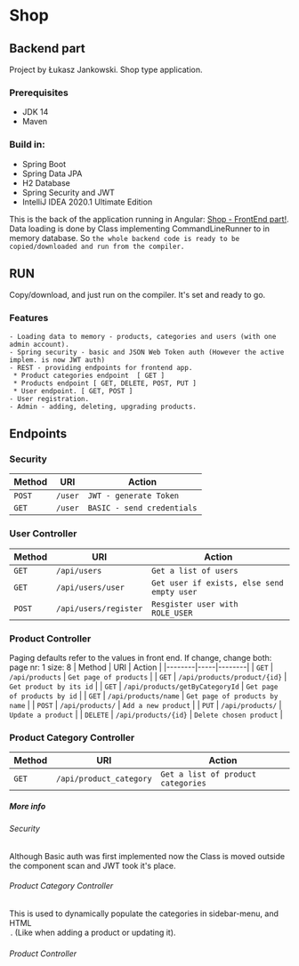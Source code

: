 # Shop
## Backend part
Project by Łukasz Jankowski.
Shop type application.

### Prerequisites
- JDK 14
- Maven
### Build in:
- Spring Boot
- Spring Data JPA
- H2 Database
- Spring Security and JWT
- IntelliJ IDEA 2020.1 Ultimate Edition

This is the back of the application running in Angular: [Shop - FrontEnd part!](https://github.com/Lukas-max/shop-frontend).
Data loading is done by Class implementing CommandLineRunner to in memory database. So `the whole backend code is ready to be copied/downloaded and run from the compiler.`

## RUN
Copy/download, and just run on the compiler. It's set and ready to go.

### Features
```
- Loading data to memory - products, categories and users (with one admin account).
- Spring security - basic and JSON Web Token auth (However the active implem. is now JWT auth)
- REST - providing endpoints for frontend app. 
 * Product categories endpoint  [ GET ]
 * Products endpoint [ GET, DELETE, POST, PUT ]
 * User endpoint. [ GET, POST ]
- User registration.
- Admin - adding, deleting, upgrading products.
```
## Endpoints
### Security 
| Method | URI | Action |
|--------|-----|--------|
| `POST` | `/user` | `JWT - generate Token` |
| `GET` | `/user` | `BASIC - send credentials` | 

### User Controller
| Method | URI | Action |
|--------|-----|--------|
| `GET` | `/api/users` | `Get a list of users` | 
| `GET` | `/api/users/user` | `Get user if exists, else send empty user` |
| `POST` | `/api/users/register` | `Resgister user with  ROLE_USER` |

### Product Controller
Paging defaults refer to the values in front end. If change, change both:
page nr: 1
size: 8
| Method | URI | Action |
|--------|-----|--------|
|  `GET` | `/api/products` | `Get page of products` |
| `GET` | `/api/products/product/{id}` | `Get product by its id` |
| `GET` | `/api/products/getByCategoryId` | `Get page of products by id` | 
| `GET` | `/api/products/name` | `Get page of products by name` |
| `POST` | `/api/products/` | `Add a new product` | 
| `PUT` | `/api/products/` | `Update a product` | 
| `DELETE` | `/api/products/{id}` | `Delete chosen product` |

### Product Category Controller
| Method | URI | Action |
|--------|-----|--------|
| `GET` | `/api/product_category` | `Get a list of product categories` |

##### More info
###### Security
Although Basic auth was first implemented now the Class is moved outside the component scan and JWT took it's place.

###### Product Category Controller
This is used to dynamically populate the categories in sidebar-menu, and HTML <option>. (Like when adding a product or updating it). 
  
###### Product Controller
